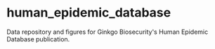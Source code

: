 # human_epidemic_database
Data repository and figures for Ginkgo Biosecurity's Human Epidemic Database publication.
